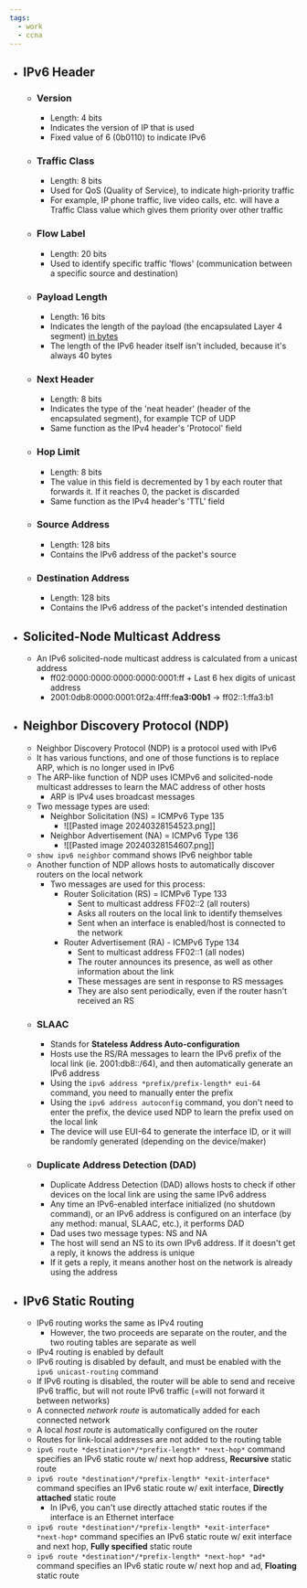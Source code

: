 ```yaml
---
tags:
  - work
  - ccna
---
```

- ## IPv6 Header
	- ### Version
		- Length: 4 bits
		- Indicates the version of IP that is used
		- Fixed value of 6 (0b0110) to indicate IPv6
	- ### Traffic Class
		- Length: 8 bits
		- Used for QoS (Quality of Service), to indicate high-priority traffic
		- For example, IP phone traffic, live video calls, etc. will have a Traffic Class value which gives them priority over other traffic
	- ### Flow Label
		- Length: 20 bits
		- Used to identify specific traffic 'flows' (communication between a specific source and destination)
	- ### Payload Length
		- Length: 16 bits
		- Indicates the length of the payload (the encapsulated Layer 4 segment) <u>in bytes</u>
		- The length of the IPv6 header itself isn't included, because it's always 40 bytes
	- ### Next Header
		- Length: 8 bits
		- Indicates the type of the 'neat header' (header of the encapsulated segment), for example TCP of UDP
		- Same function as the IPv4 header's 'Protocol' field
	- ### Hop Limit
		- Length: 8 bits
		- The value in this field is decremented by 1 by each router that forwards it. If it reaches 0, the packet is discarded
		- Same function as the IPv4 header's 'TTL' field
	- ### Source Address
		- Length: 128 bits
		- Contains the IPv6 address of the packet's source
	- ### Destination Address
		- Length: 128 bits
		- Contains the IPv6 address of the packet's intended destination
- ## Solicited-Node Multicast Address
	- An IPv6 solicited-node multicast address is calculated from a unicast address
		- ff02:0000:0000:0000:0000:0001:ff + Last 6 hex digits of unicast address
		- 2001:0db8:0000:0001:0f2a:4fff:fe**a3:00b1** → ff02::1:ffa3:b1
- ## Neighbor Discovery Protocol (NDP)
	- Neighbor Discovery Protocol (NDP) is a protocol used with IPv6
	- It has various functions, and one of those functions is to replace ARP, which is no longer used in IPv6
	- The ARP-like function of NDP uses ICMPv6 and solicited-node multicast addresses to learn the MAC address of other hosts
		- ARP is IPv4 uses broadcast messages
	- Two message types are used:
		- Neighbor Solicitation (NS) = ICMPv6 Type 135
			- ![[Pasted image 20240328154523.png]]
		- Neighbor Advertisement (NA) = ICMPv6 Type 136
			- ![[Pasted image 20240328154607.png]]
	- `show ipv6 neighbor` command shows IPv6 neighbor table
	- Another function of NDP allows hosts to automatically discover routers on the local network
		- Two messages are used for this process:
			- Router Solicitation (RS) = ICMPv6 Type 133
				- Sent to multicast address FF02::2 (all routers)
				- Asks all routers on the local link to identify themselves
				- Sent when an interface is enabled/host is connected to the network
			- Router Advertisement (RA) - ICMPv6 Type 134
				- Sent to multicast address FF02::1 (all nodes)
				- The router announces its presence, as well as other information about the link
				- These messages are sent in response to RS messages
				- They are also sent periodically, even if the router hasn't received an RS
	- ### SLAAC
		- Stands for **Stateless Address Auto-configuration**
		- Hosts use the RS/RA messages to learn the IPv6 prefix of the local link (ie. 2001:db8:\:/64), and then automatically generate an IPv6 address
		- Using the `ipv6 address *prefix/prefix-length* eui-64` command, you need to manually enter the prefix
		- Using the `ipv6 address autoconfig` command, you don't need to enter the prefix, the device used NDP to learn the prefix used on the local link
		- The device will use EUI-64 to generate the interface ID, or it will be randomly generated (depending on the device/maker)
	- ### Duplicate Address Detection (DAD)
		- Duplicate Address Detection (DAD) allows hosts to check if other devices on the local link are using the same IPv6 address
		- Any time an IPv6-enabled interface initialized (no shutdown command), or an IPv6 address is configured on an interface (by any method: manual, SLAAC, etc.), it performs DAD
		- Dad uses two message types: NS and NA
		- The host will send an NS to its own IPv6 address. If it doesn't get a reply, it knows the address is unique
		- If it gets a reply, it means another host on the network is already using the address
- ## IPv6 Static Routing
	- IPv6 routing works the same as IPv4 routing
		- However, the two proceeds are separate on the router, and the two routing tables are separate as well
	- IPv4 routing is enabled by default
	- IPv6 routing is disabled by default, and must be enabled with the `ipv6 unicast-routing` command
	- If IPv6 routing is disabled, the router will be able to send and receive IPv6 traffic, but will not route IPv6 traffic (=will not forward it between networks)
	- A connected *network route* is automatically added for each connected network
	- A local *host route* is automatically configured on the router
	- Routes for link-local addresses are not added to the routing table
	- `ipv6 route *destination*/*prefix-length* *next-hop*` command specifies an IPv6 static route w/ next hop address, **Recursive** static route
	- `ipv6 route *destination*/*prefix-length* *exit-interface*` command specifies an IPv6 static route w/ exit interface, **Directly attached** static route
		- In IPv6, you can't use directly attached static routes if the interface is an Ethernet interface
	- `ipv6 route *destination*/*prefix-length* *exit-interface* *next-hop*` command specifies an IPv6 static route w/ exit interface and next hop, **Fully specified** static route
	- `ipv6 route *destination*/*prefix-length* *next-hop* *ad*` command specifies an IPv6 static route w/ next hop and ad, **Floating** static route